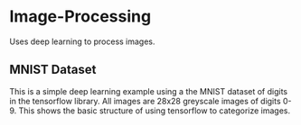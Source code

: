 # Image-Processing
Uses deep learning to process images.

## MNIST Dataset
This is a simple deep learning example using a the MNIST dataset of digits in the tensorflow library. All images are 28x28 greyscale images of digits 0-9. This shows the basic structure of using tensorflow to categorize images.
